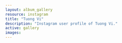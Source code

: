 ```yaml
---
layout: album_gallery
resource: instagram
title: "Tuong Vi"
description: "Instagram user profile of Tuong Vi."
active: gallery
images:
---
```

